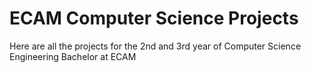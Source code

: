 # ECAM Computer Science Projects

Here are all the projects for the 2nd and 3rd year of Computer Science Engineering Bachelor at ECAM

